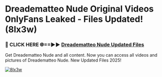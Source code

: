 # Dreadematteo Nude Original Videos 0nlyFans Leaked - Files Updated! (8lx3w)

<h3>🔴 CLICK HERE 🌐==►► <a href="https://tinyurl.com/y5r63du9" rel="nofollow">Dreadematteo Nude Updated Files</a></h3>

Get Dreadematteo Nude and all content. Now you can access all videos and pictures of Dreadematteo Nude. New Updated Files 2025!

[![8lx3w](https://i.imgur.com/UVo9nyh.gif)](https://tinyurl.com/y5r63du9)